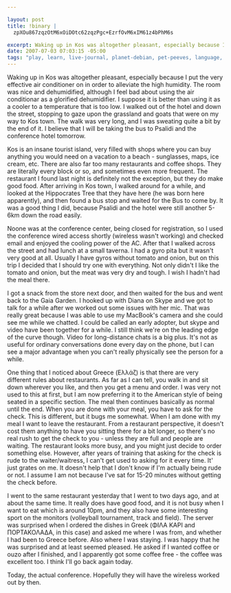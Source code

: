 ```yaml
--- 

layout: post
title: !binary |
  zpXOu867zqzOtM6xOiDOtc62zqzPgc+EzrfOvM6xIM61z4bPhM6s

excerpt: Waking up in Kos was altogether pleasant, especially because I put the very effective air conditioner on in order to alleviate the high humidity.  The room was nice and dehumidified, although I feel bad about using the air conditionar as a glorified dehumidifier.  I suppose it is better than using it as a cooler to a temperature that is too low.   I walked out of the hotel and down the street, stopping to gaze upon the grassland and goats that were on my way to Kos town.  The walk was very long, and I was sweating quite a bit by the end of it.
date: 2007-07-03 07:03:15 -05:00
tags: "play, learn, live-journal, planet-debian, pet-peeves, language, conferences, greece, \xCE\xB5\xCE\xBB\xCE\xBB\xCE\xAC\xCF\x82, \xCE\xBA\xCF\x8E\xCF\x83, ecc07, restaurants"
---
```

Waking up in Kos was altogether pleasant, especially because I put the very effective air conditioner on in order to alleviate the high humidity.  The room was nice and dehumidified, although I feel bad about using the air conditionar as a glorified dehumidifier.  I suppose it is better than using it as a cooler to a temperature that is too low.   I walked out of the hotel and down the street, stopping to gaze upon the grassland and goats that were on my way to Kos town.  The walk was very long, and I was sweating quite a bit by the end of it.   I believe that I will be taking the bus to Psalidi and the conference hotel tomorrow.

Kos is an insane tourist island, very filled with shops where you can buy anything you would need on a vacation to a beach - sunglasses, maps, ice cream, etc.  There are also far too many restaurants and coffee shops.  They are literally every block or so, and sometimes even more frequent.  The restaurant I found last night is definitely not the exception, but they do make good food.   After arriving in Kos town, I walked around for a while, and looked at the Hippocrates Tree that they have here (he was born here apparently), and then found a bus stop and waited for the Bus to come by.  It was a good thing I did, because Psalidi and the hotel were still another 5-6km down the road easily.

Noone was at the conference center, being closed for registration, so I used the conference wired access shortly (wireless wasn't working) and checked email and enjoyed the cooling power of the AC.  After that I walked across the street and had lunch at a small taverna.  I had a gyro pita but it wasn't very good at all.  Usually I have gyros without tomato and onion, but on this trip I decided that I should try one with everything.  Not only didn't I like the tomato and onion, but the meat was very dry and tough.  I wish I hadn't had the meal there.

I got a snack from the store next door, and then waited for the bus and went back to the Gaia Garden.   I hooked up with Diana on Skype and we got to talk for a while after we worked out some issues with her mic.  That was really great because I was able to use my MacBook's camera and she could see me while we chatted.  I could be called an early adopter, but skype and video have been together for a while.  I still think we're on the leading edge of the curve though.  Video for long-distance chats is a big plus.  It's not as useful for ordinary conversations done every day on the phone, but I can see a major advantage when you can't really physically see the person for a while.

One thing that I noticed about Greece (Ελλάζ) is that there are very different rules about restaurants.  As far as I can tell, you walk in and sit down wherever you like, and then you get a menu and order.  I was very not used to this at first, but I am now preferring it to the American style of being seated in a specific section.  The meal then continues basically as normal until the end.  When you are done with your meal, you have to ask for the check.  This is different, but it bugs me somewhat.  When I am done with my meal I want to leave the restaurant.  From a restaurant perspective, it doesn't cost them anything to have you sitting there for a bit longer, so there's no real rush to get the check to you - unless they are full and people are waiting.  The restaurant looks more busy, and you might just decide to order something else.  However, after years of training that asking for the check is rude to the waiter/waitress, I can't get used to asking for it every time.  It' just grates on me.  It doesn't help that I don't know if I'm actually being rude or not.  I assume I am not because I've sat for 15-20 minutes without getting the check before.

I went to the same restaurant yesterday that I went to two days ago, and at about the same time.  It really does have good food, and it is not busy when I want to eat which is around 10pm, and they also have some interesting sport on the monitors (volleyball tournament, track and field).  The server was surprised when I ordered the dishes in Greek (ΦΙΛΑ ΚΑΡΙ and ΠΟΡΤΑΚΟΛΑΔΑ, in this case) and asked me where I was from, and whether I had been to Greece before.  Also where I was staying.  I was happy that he was surprised and at least seemed pleased.  He asked if I wanted coffee or ouzo after I finished, and I apparently got some coffee free - the coffee was excellent too.  I think I'll go back again today.

Today, the actual conference.  Hopefully they will have the wireless worked out by then.
